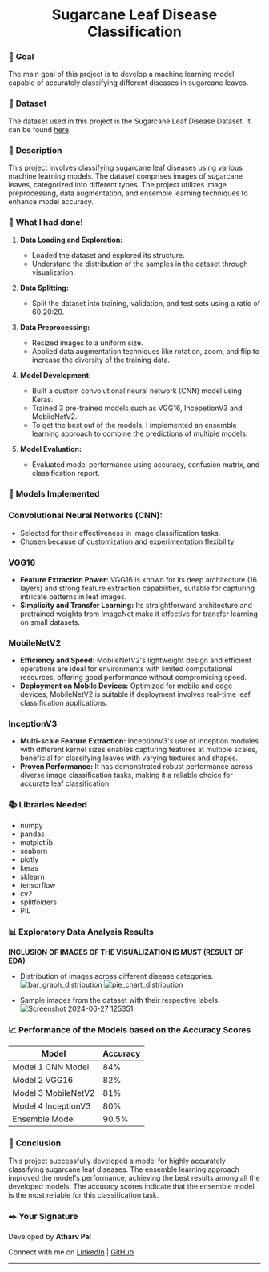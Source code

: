
# <h1 align = "center"> Sugarcane Leaf Disease Classification</h1>

### 🎯 **Goal**

The main goal of this project is to develop a machine learning model capable of accurately classifying different diseases in sugarcane leaves.

### 🧵 **Dataset**

The dataset used in this project is the Sugarcane Leaf Disease Dataset. It can be found [here](https://www.kaggle.com/datasets/nirmalsankalana/sugarcane-leaf-disease-dataset).

### 🧾 **Description**

This project involves classifying sugarcane leaf diseases using various machine learning models. The dataset comprises images of sugarcane leaves, categorized into different types. The project utilizes image preprocessing, data augmentation, and ensemble learning techniques to enhance model accuracy.

### 🧮 **What I had done!**

1. **Data Loading and Exploration:**
   - Loaded the dataset and explored its structure.
   - Understand the distribution of the samples in the dataset through visualization.

2. **Data Splitting:**
   - Split the dataset into training, validation, and test sets using a ratio of 60:20:20.

3. **Data Preprocessing:**
   - Resized images to a uniform size.
   - Applied data augmentation techniques like rotation, zoom, and flip to increase the diversity of the training data.

4. **Model Development:**
   - Built a custom convolutional neural network (CNN) model using Keras.
   - Trained 3 pre-trained models such as VGG16, IncepetionV3 and MobileNetV2.
   - To get the best out of the models, I implemented an ensemble learning approach to combine the predictions of multiple models.

5. **Model Evaluation:**
   - Evaluated model performance using accuracy, confusion matrix, and classification report.

### 🚀 **Models Implemented**

### Convolutional Neural Networks (CNN):
  - Selected for their effectiveness in image classification tasks.
  - Chosen because of customization and experimentation flexibility

### VGG16
- **Feature Extraction Power:** VGG16 is known for its deep architecture (16 layers) and strong feature extraction capabilities, suitable for capturing intricate patterns in leaf images.
- **Simplicity and Transfer Learning:** Its straightforward architecture and pretrained weights from ImageNet make it effective for transfer learning on small datasets.

### MobileNetV2
- **Efficiency and Speed:** MobileNetV2's lightweight design and efficient operations are ideal for environments with limited computational resources, offering good performance without compromising speed.
- **Deployment on Mobile Devices:** Optimized for mobile and edge devices, MobileNetV2 is suitable if deployment involves real-time leaf classification applications.

### InceptionV3
- **Multi-scale Feature Extraction:** InceptionV3's use of inception modules with different kernel sizes enables capturing features at multiple scales, beneficial for classifying leaves with varying textures and shapes.
- **Proven Performance:** It has demonstrated robust performance across diverse image classification tasks, making it a reliable choice for accurate leaf classification.

### 📚 **Libraries Needed**

- numpy
- pandas
- matplotlib
- seaborn
- plotly
- keras
- sklearn
- tensorflow
- cv2
- splitfolders
- PIL

### 📊 **Exploratory Data Analysis Results**

**INCLUSION OF IMAGES OF THE VISUALIZATION IS MUST (RESULT OF EDA)**

- Distribution of images across different disease categories.
  ![bar_graph_distribution](https://github.com/atharv1707/DL-Simplified/assets/77221646/5be69072-61a1-4660-84d8-0143f5102acf)
  ![pie_chart_distribution](https://github.com/atharv1707/DL-Simplified/assets/77221646/83f0c51c-5f96-4655-943d-7c059620a10e)

- Sample images from the dataset with their respective labels.
  ![Screenshot 2024-06-27 125351](https://github.com/atharv1707/DL-Simplified/assets/77221646/fefb53fe-5969-44b1-8973-32e381ba04e0)


### 📈 **Performance of the Models based on the Accuracy Scores**


| Model               | Accuracy |
|---------------------|----------|
| Model 1 CNN Model   | 84%      |
| Model 2 VGG16       | 82%      |
| Model 3 MobileNetV2 | 81%      |
| Model 4 InceptionV3 | 80%      |
| Ensemble Model      | 90.5%    |

### 📢 **Conclusion**

This project successfully developed a model for highly accurately classifying sugarcane leaf diseases. The ensemble learning approach improved the model's performance, achieving the best results among all the developed models. The accuracy scores indicate that the ensemble model is the most reliable for this classification task.

### ✒️ **Your Signature**

Developed by **Atharv Pal**

Connect with me on [LinkedIn](https://www.linkedin.com/in/atharv-pal17/) | [GitHub]([your-github-profile](https://github.com/atharv1707))

---
